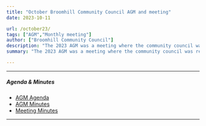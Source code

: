```yaml
---
title: "October Broomhill Community Council AGM and meeting" 
date: 2023-10-11

url: /october23/
tags: ["AGM","Monthly meeting"]
author: ["Broomhill Community Council"]
description: "The 2023 AGM was a meeting where the community council was re-elected." 
summary: "The 2023 AGM was a meeting where the community council was re-elected." 

---
```


---

##### Agenda & Minutes

+ [AGM Agenda](/oct23agm.pdf)
+ [AGM Minutes](/oct23agmm.pdf)
+ [Meeting Minutes](/oct23m.pdf)
---

